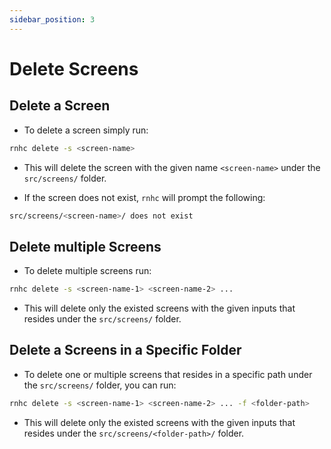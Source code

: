 ```yaml
---
sidebar_position: 3
---
```


# Delete Screens

## Delete a Screen

- To delete a screen simply run:

```sh
rnhc delete -s <screen-name>
```

- This will delete the screen with the given name `<screen-name>` under the `src/screens/` folder.

- If the screen does not exist, `rnhc` will prompt the following:

```sh
src/screens/<screen-name>/ does not exist
```

## Delete multiple Screens

- To delete multiple screens run:

```sh
rnhc delete -s <screen-name-1> <screen-name-2> ...
```

- This will delete only the existed screens with the given inputs that resides under the `src/screens/` folder.

## Delete a Screens in a Specific Folder

- To delete one or multiple screens that resides in a specific path under the `src/screens/` folder, you can run:

```sh
rnhc delete -s <screen-name-1> <screen-name-2> ... -f <folder-path>
```

- This will delete only the existed screens with the given inputs that resides under the `src/screens/<folder-path>/` folder.

